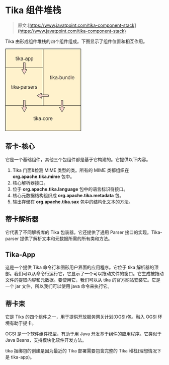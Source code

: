 # Tika 组件堆栈

> 原文:[https://www.javatpoint.com/tika-component-stack](https://www.javatpoint.com/tika-component-stack)

Tika 由形成组件堆栈的四个组件组成。下图显示了组件位置和相互作用。

![Tika Component Stack](img/015ed33dfdc6172fa3da396f695d3526.png)

## 蒂卡-核心

它是一个基础组件，其他三个包组件都是基于它构建的。它提供以下内容。

1.  Tika 门面&检测 MIME 类型的类。所有的 MIME 类都组织在 **org.apache.tika.mime** 包中。
2.  核心解析器接口。
3.  位于 **org.apache.tika.language** 包中的语言标识符接口。
4.  核心元数据结构组织成 **org.apache.tika.metadata** 包。
5.  输出存储在 **org.apache.tika.sax** 包中的结构化文本的方法。

## 蒂卡解析器

它代表了不同解析库的 Tika 包装器。它还提供了通用 Parser 接口的实现。Tika-parser 提供了解析文本和元数据所需的所有类和方法。

## Tika-App

这是一个提供 Tika 命令行和图形用户界面的应用程序。它位于 tika 解析器的顶部。我们可以从命令行运行它，它显示了一个可以拖动文件的窗口。它生成被拖动文件的提取内容和元数据。要使用它，我们可以从 tika 的官方网站安装它。它是一个 jar 文件，所以我们可以使用 java 命令来执行它。

## 蒂卡束

它是 Tiks 的四个组件之一，用于提供开放服务网关计划(OGSI)包。融入 OGSI 环境有助于提卡。

OGSI 是一个软件组件模型，有助于用 Java 开发基于组件的应用程序。它类似于 Java Beans，支持模块化软件开发方法。

tika 捆绑包的创建是因为最近的 Tika 部署需要包含完整的 Tika 堆栈(理想情况下是 tika-app)。
